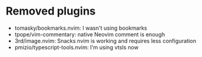 # Removed plugins

- tomasky/bookmarks.nvim: I wasn't using bookmarks
- tpope/vim-commentary: native Neovim comment is enough
- 3rd/image.nvim: Snacks nvim is working and requires less configuration
- pmizio/typescript-tools.nvim: I'm using vtsls now

